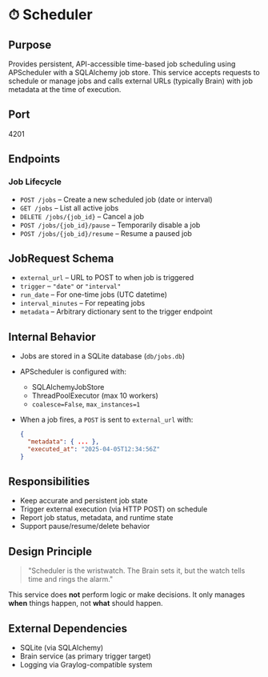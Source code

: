 # ⏱ Scheduler

## Purpose

Provides persistent, API-accessible time-based job scheduling using APScheduler with a SQLAlchemy job store. This service accepts requests to schedule or manage jobs and calls external URLs (typically Brain) with job metadata at the time of execution.

## Port

4201

## Endpoints

### Job Lifecycle

- `POST /jobs` – Create a new scheduled job (date or interval)
- `GET /jobs` – List all active jobs
- `DELETE /jobs/{job_id}` – Cancel a job
- `POST /jobs/{job_id}/pause` – Temporarily disable a job
- `POST /jobs/{job_id}/resume` – Resume a paused job

## JobRequest Schema

- `external_url` – URL to POST to when job is triggered
- `trigger` – `"date"` or `"interval"`
- `run_date` – For one-time jobs (UTC datetime)
- `interval_minutes` – For repeating jobs
- `metadata` – Arbitrary dictionary sent to the trigger endpoint

## Internal Behavior

- Jobs are stored in a SQLite database (`db/jobs.db`)
- APScheduler is configured with:
  - SQLAlchemyJobStore
  - ThreadPoolExecutor (max 10 workers)
  - `coalesce=False`, `max_instances=1`
- When a job fires, a `POST` is sent to `external_url` with:
  
  ```json
  {
    "metadata": { ... },
    "executed_at": "2025-04-05T12:34:56Z"
  }
  ```

## Responsibilities

- Keep accurate and persistent job state
- Trigger external execution (via HTTP POST) on schedule
- Report job status, metadata, and runtime state
- Support pause/resume/delete behavior

## Design Principle

> "Scheduler is the wristwatch. The Brain sets it, but the watch tells time and rings the alarm."

This service does **not** perform logic or make decisions. It only manages **when** things happen, not **what** should happen.

## External Dependencies

- SQLite (via SQLAlchemy)
- Brain service (as primary trigger target)
- Logging via Graylog-compatible system
